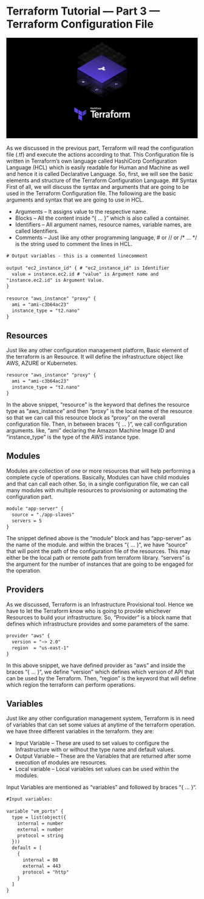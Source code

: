 # Terraform Tutorial — Part 3 — Terraform Configuration File
<p align="center">
  <img src="../images/terraform_logo.png" />
</p>
As we discussed in the previous part, Terraform will read the configuration file (.tf) and execute the actions according to that. This Configuration file is written in Terraform’s own language called HashiCorp Configuration Language (HCL) which is easily readable for Human and Machine as well and hence it is called Declarative Language. So, first, we will see the basic elements and structure of the Terraform Configuration Language.
## Syntax
First of all, we will discuss the syntax and arguments that are going to be used in the Terraform Configuration file. The following are the basic arguments and syntax that we are going to use in HCL.

* Arguments – It assigns value to the respective name.
* Blocks – All the content inside “{ ... }” which is also called a container.
* Identifiers – All argument names, resource names, variable names, are called Identifiers.
* Comments – Just like any other programming language, # or // or /* ... */ is the string used to comment the lines in HCL.

```
# Output variables - this is a commented linecomment

output "ec2_instance_id" { # "ec2_instance_id" is Identifier
  value = instance.ec2.id # "value" is Argument name and "instance.ec2.id" is Argument Value.
}

resource "aws_instance" "proxy" {
  ami = "ami-c3b64ac23"
  instance_type = "t2.nano"
}
```
## Resources
Just like any other configuration management platform, Basic element of the terraform is an Resource. It will define the infrastructure object like AWS, AZURE or Kubernetes.
```
resource "aws_instance" "proxy" {
  ami = "ami-c3b64ac23"
  instance_type = "t2.nano"
}
```
In the above snippet, “resource” is the keyword that defines the resource type as “aws_instance” and then “proxy” is the local name of the resource so that we can call this resource block as “proxy” on the overall configuration file. Then, in between braces “{ ... }“, we call configuration arguments. like, “ami” declaring the Amazon Machine Image ID and “instance_type” is the type of the AWS instance type.
## Modules
Modules are collection of one or more resources that will help performing a complete cycle of operations. Basically, Modules can have child modules and that can call each other. So, in a single configuration file, we can call many modules with multiple resources to provisioning or automating the configuration part.
```
module "app-server" {
  source = "./app-slaves"
  servers = 5
}
```
The snippet defined above is the “module” block and has “app-server” as the name of the module. and within the braces “{ ... }“, we have “source” that will point the path of the configuration file of the resources. This may either be the local path or remote path from terraform library. “servers” is the argument for the number of instances that are going to be engaged for the operation.
## Providers
As we discussed, Terraform is an Infrastructure Provisional tool. Hence we have to let the Terraform know who is going to provide whichever Resources to build your infrastructure. So, “Provider” is a block name that defines which infrastructure provides and some parameters of the same.
```
provider "aws" {
  version = "~> 2.0"
  region  = "us-east-1"
}
```
In this above snippet, we have defined provider as “aws” and inside the braces “{ ... }“, we define “version” which defines which version of API that can be used by the Terraform. Then, “region” is the keyword that will define which region the terraform can perform operations.
## Variables
Just like any other configuration management system, Terraform is in need of variables that can set some values at anytime of the terraform operation. we have three different variables in the terraform. they are:
* Input Variable – These are used to set values to configure the Infrastructure with or without the type name and default values.
* Output Variable – These are the Variables that are returned after some execution of modules are resources.
* Local variable – Local variables set values can be used within the modules.

Input Variables are mentioned as “variables” and followed by braces “{ ... }“.
```
#Input variables:

variable "vm_ports" {
  type = list(object({
    internal = number
    external = number
    protocol = string
  }))
  default = [
    {
      internal = 80
      external = 443
      protocol = "http"
    }
  ]
}
```

